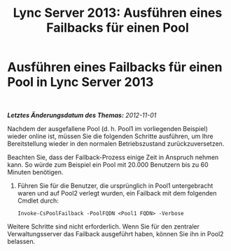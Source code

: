 ﻿---
title: 'Lync Server 2013: Ausführen eines Failbacks für einen Pool'
TOCTitle: Ausführen eines Failbacks für einen Pool
ms:assetid: 6232b644-ef57-4c9c-abec-14ff8ffc9fe7
ms:mtpsurl: https://technet.microsoft.com/de-de/library/JJ204945(v=OCS.15)
ms:contentKeyID: 49294192
ms.date: 05/19/2016
mtps_version: v=OCS.15
ms.translationtype: HT
---

# Ausführen eines Failbacks für einen Pool in Lync Server 2013

 

_**Letztes Änderungsdatum des Themas:** 2012-11-01_

Nachdem der ausgefallene Pool (d. h. Pool1 im vorliegenden Beispiel) wieder online ist, müssen Sie die folgenden Schritte ausführen, um Ihre Bereitstellung wieder in den normalen Betriebszustand zurückzuversetzen.

Beachten Sie, dass der Failback-Prozess einige Zeit in Anspruch nehmen kann. So würde zum Beispiel ein Pool mit 20.000 Benutzern bis zu 60 Minuten benötigen.

1.  Führen Sie für die Benutzer, die ursprünglich in Pool1 untergebracht waren und auf Pool2 verlegt wurden, ein Failback mit dem folgenden Cmdlet durch:
    
        Invoke-CsPoolFailback -PoolFQDN <Pool1 FQDN> -Verbose

Weitere Schritte sind nicht erforderlich. Wenn Sie für den zentraler Verwaltungsserver das Failback ausgeführt haben, können Sie ihn in Pool2 belassen.

